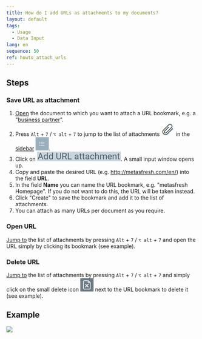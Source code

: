 ```yaml
---
title: How do I add URLs as attachments to my documents?
layout: default
tags:
  - Usage
  - Data Input
lang: en
sequence: 50
ref: howto_attach_urls
---
```


## Steps

### Save URL as attachment
1. [Open](Menu) the document to which you want to attach a URL bookmark, e.g. a "[business partner](New_Business_Partner)".
1. Press `Alt` + `7` / `⌥ alt` + `7` to jump to the list of attachments ![](assets/Attachment_clip.png) in the [sidebar](JumptoviaSidebar) ![](assets/Sidebar_Icon_WebUI.png).
1. Click on ![](assets/add_URL_attachment.png). A small input window opens up.
1. Copy and paste the desired URL (e.g. http://metasfresh.com/en/) into the field **URL**.
1. In the field **Name** you can name the URL bookmark, e.g. "metasfresh Homepage". If you do not want to do this, the URL will be taken instead.
1. Click "Create" to save the bookmark and add it to the list of attachments.
1. You can attach as many URLs per document as you require.

### Open URL
[Jump to](JumptoviaSidebar) the list of attachments by pressing `Alt` + `7` / `⌥ alt` + `7` and open the URL simply by clicking its bookmark (see example).

### Delete URL
[Jump to](JumptoviaSidebar) the list of attachments by pressing `Alt` + `7` / `⌥ alt` + `7` and simply click on the small delete icon ![](assets/delete_icon.png) next to the URL bookmark to delete it (see example).

## Example
![](assets/Howto_attach_urls.gif)
